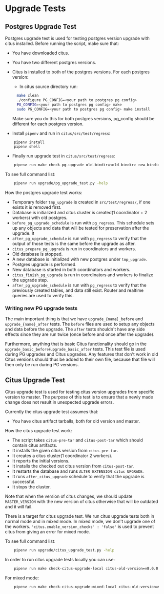 # Upgrade Tests

## Postgres Upgrade Test

Postgres upgrade test is used for testing postgres version upgrade with citus installed.
Before running the script, make sure that:

- You have downloaded citus.
- You have two different postgres versions.
- Citus is installed to both of the postgres versions. For each postgres version:
  - In citus source directory run:

  ```bash
    make clean
    ./configure PG_CONFIG=<your path to postgres pg config>
    PG_CONFIG=<your path to postgres pg config> make
    sudo PG_CONFIG=<your path to postgres pg config> make install
  ```

  Make sure you do this for both postgres versions, pg_config should be different for each postgres version.

- Install `pipenv` and run in `citus/src/test/regress`:

```bash
    pipenv install
    pipenv shell
```

- Finally run upgrade test in `citus/src/test/regress`:

```bash
    pipenv run make check-pg-upgrade old-bindir=<old-bindir> new-bindir=<new-bindir>
```

To see full command list:

```bash
    pipenv run upgrade/pg_upgrade_test.py -help
```

How the postgres upgrade test works:

- Temporary folder `tmp_upgrade` is created in `src/test/regress/`, if one exists it is removed first.
- Database is initialized and citus cluster is created(1 coordinator + 2 workers) with old postgres.
- `before_pg_upgrade_schedule` is run with `pg_regress`. This schedule sets up any
  objects and data that will be tested for preservation after the upgrade. It
- `after_pg_upgrade_schedule` is run with `pg_regress` to verify that the output
  of those tests is the same before the upgrade as after.
- `citus_prepare_pg_upgrade` is run in coordinators and workers.
- Old database is stopped.
- A new database is initialized with new postgres under `tmp_upgrade`.
- Postgres upgrade is performed.
- New database is started in both coordinators and workers.
- `citus_finish_pg_upgrade` is run in coordinators and workers to finalize the upgrade step.
- `after_pg_upgrade_schedule` is run with `pg_regress` to verify that the previously created tables, and data still exist. Router and realtime queries are used to verify this.


### Writing new PG upgrade tests

The main important thing is that we have `upgrade_{name}_before` and
`upgrade_{name}_after` tests. The `before` files are used to setup any objects
and data before the upgrade. The `after` tests shouldn't have any side effects
since they are run twice (once before and once after the upgrade).

Furthermore, anything that is basic Citus functionality should go in the
`upgrade_basic_before`/`upgrade_basic_after` tests. This test file is used
during PG upgrades and Citus upgrades. Any features that don't work in old Citus
versions should thus be added to their own file, because that file will then
only be run during PG versions.

## Citus Upgrade Test

Citus upgrade test is used for testing citus version upgrades from specific version to master. The purpose of this test is to ensure that a newly made change does not result in unexpected upgrade errors.

Currently the citus upgrade test assumes that:

- You have citus artifact tarballs, both for old version and master.

How the citus upgrade test work:

- The script takes `citus-pre-tar` and `citus-post-tar` which should contain citus artifacts.
- It installs the given citus version from `citus-pre-tar`.
- It creates a citus cluster(1 coordinator 2 workers).
- It reports the initial versions.
- It installs the checked out citus version from `citus-post-tar`.
- It restarts the database and runs `ALTER EXTENSION citus UPGRADE`.
- It runs `after_citus_upgrade` schedule to verify that the upgrade is successful.
- It stops the cluster.

Note that when the version of citus changes, we should update `MASTER_VERSION` with the new version of citus otherwise that will be outdated and it will fail.

There is a target for citus upgrade test. We run citus upgrade tests both in normal mode and in mixed mode. In mixed mode, we don't upgrade one of the workers. `'citus.enable_version_checks' : 'false'` is used to prevent citus from giving an error for mixed mode.

To see full command list:

```bash
    pipenv run upgrade/citus_upgrade_test.py -help
```

In order to run citus upgrade tests locally you can use:

```bash
    pipenv run make check-citus-upgrade-local citus-old-version=v8.0.0
```

For mixed mode:

```bash
    pipenv run make check-citus-upgrade-mixed-local citus-old-version=v8.0.0
```
